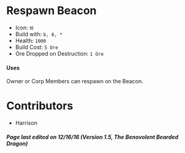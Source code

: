 Respawn Beacon
=======

* Icon: `𝌩`
* Build with: `b, 6, *`
* Health: `1000`
* Build Cost: `5 Ore`
* Ore Dropped on Destruction: `1 Ore`

#### Uses

Owner or Corp Members can respawn on the Beacon.

Contributors
============

- Harrison

##### Page last edited on 12/16/16 (Version 1.5, The Benovolent Bearded Dragon)

